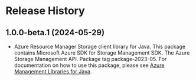 # Release History

## 1.0.0-beta.1 (2024-05-29)

- Azure Resource Manager Storage client library for Java. This package contains Microsoft Azure SDK for Storage Management SDK. The Azure Storage Management API. Package tag package-2023-05. For documentation on how to use this package, please see [Azure Management Libraries for Java](https://aka.ms/azsdk/java/mgmt).
